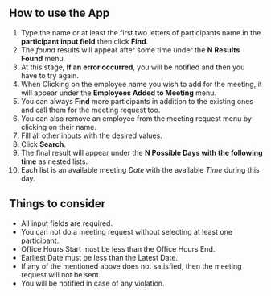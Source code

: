 ## How to use the App

1. Type the name or at least the first two letters of participants name in the **participant input field** then click **Find**.
2. The _found_ results will appear after some time under the **N Results Found** menu.
3. At this stage, **If an error occurred**, you will be notified and then you have to try again.
4. When Clicking on the employee name you wish to add for the meeting, it will appear under the **Employees Added to Meeting** menu.
5. You can always **Find** more participants in addition to the existing ones and call them for the meeting request too.
6. You can also remove an employee from the meeting request menu by clicking on their name.
7. Fill all other inputs with the desired values.
8. Click **Search**.
9. The final result will appear under the **N Possible Days with the following time** as nested lists.
10. Each list is an available meeting _Date_ with the available _Time_ during this day.

## Things to consider

- All input fields are required.
- You can not do a meeting request without selecting at least one participant.
- Office Hours Start must be less than the Office Hours End.
- Earliest Date must be less than the Latest Date.
- If any of the mentioned above does not satisfied, then the meeting request will not be sent.
- You will be notified in case of any violation.
